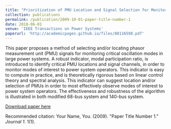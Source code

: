 ```yaml
---
title: "Prioritization of PMU Location and Signal Selection for Monitoring Critical Power System Oscillations"
collection: publications
permalink: /publication/2009-10-01-paper-title-number-1
date: 2018-06-01
venue: 'IEEE Transactions on Power Systems'
paperurl: 'http://academicpages.github.io/files/08116598.pdf'
---
```

This paper proposes a method of selecting and/or locating phasor measurement unit (PMU) signals for monitoring critical oscillation modes in large power systems. A robust indicator, modal participation ratio, is introduced to identify critical PMU locations and signal channels, in order to monitor modes of interest to power system operators. This indicator is easy to compute in practice, and is theoretically rigorous based on linear control theory and spectral analysis. This indicator can suggest location and/or selection of PMUs in order to most effectively observe modes of interest to power system operators. The effectiveness and robustness of the algorithm is illustrated in both modified 68-bus system and 140-bus system.

[Download paper here](http://academicpages.github.io/files/08116598.pdf)

Recommended citation: Your Name, You. (2009). "Paper Title Number 1." <i>Journal 1</i>. 1(1).
